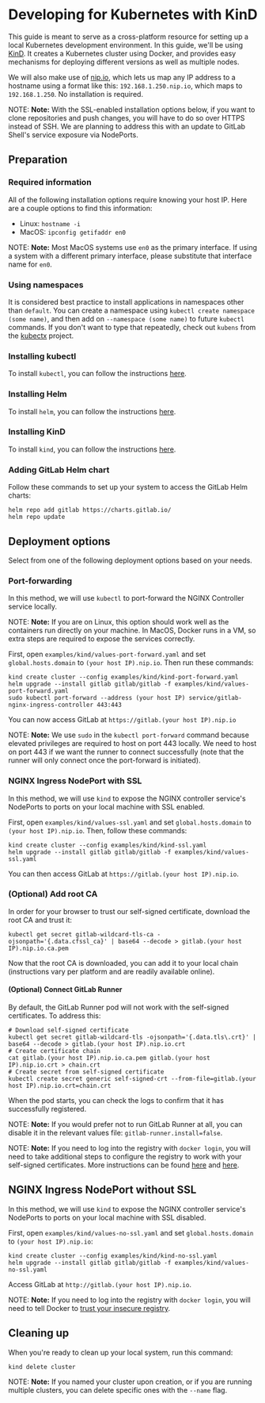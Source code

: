 # Developing for Kubernetes with KinD

This guide is meant to serve as a cross-platform resource for setting up a local Kubernetes development environment.
In this guide, we'll be using [KinD](https://kind.sigs.k8s.io). It creates a Kubernetes cluster using Docker, and provides easy mechanisms for deploying different versions as well as multiple nodes.

We will also make use of [nip.io](https://nip.io), which lets us map any IP address to a hostname using a format like this: `192.168.1.250.nip.io`, which maps to `192.168.1.250`. No installation is required.

NOTE: **Note:**
With the SSL-enabled installation options below, if you want to clone repositories and push changes, you will have to do so over HTTPS instead of SSH. We are planning to address this with an update to GitLab Shell's service exposure via NodePorts.

## Preparation

### Required information

All of the following installation options require knowing your host IP. Here are a couple options to find this information:

- Linux: `hostname -i`
- MacOS: `ipconfig getifaddr en0`

NOTE: **Note:**
Most MacOS systems use `en0` as the primary interface. If using a system with a different primary interface, please substitute that interface name for `en0`.

### Using namespaces

It is considered best practice to install applications in namespaces other than `default`. You can create a namespace using `kubectl create namespace (some name)`, and then add on `--namespace (some name)` to future `kubectl` commands. If you don't want to type that repeatedly, check out `kubens` from the [kubectx](https://github.com/ahmetb/kubectx) project.

### Installing kubectl

To install `kubectl`, you can follow the instructions [here](../../installation/tools.md#kubectl).

### Installing Helm

To install `helm`, you can follow the instructions [here](https://github.com/helm/helm#install).

### Installing KinD

To install `kind`, you can follow the instructions [here](https://github.com/kubernetes-sigs/kind#installation-and-usage).

### Adding GitLab Helm chart

Follow these commands to set up your system to access the GitLab Helm charts:

```shell
helm repo add gitlab https://charts.gitlab.io/
helm repo update
```

## Deployment options

Select from one of the following deployment options based on your needs.

### Port-forwarding

In this method, we will use `kubectl` to port-forward the NGINX Controller service locally.

NOTE: **Note:**
If you are on Linux, this option should work well as the containers run directly on your machine. In MacOS, Docker runs in a VM, so extra steps are required to expose the services correctly.

First, open `examples/kind/values-port-forward.yaml` and set `global.hosts.domain` to `(your host IP).nip.io`. Then run these commands:

```shell
kind create cluster --config examples/kind/kind-port-forward.yaml
helm upgrade --install gitlab gitlab/gitlab -f examples/kind/values-port-forward.yaml
sudo kubectl port-forward --address (your host IP) service/gitlab-nginx-ingress-controller 443:443
```

You can now access GitLab at `https://gitlab.(your host IP).nip.io`

NOTE: **Note:**
We use `sudo` in the `kubectl port-forward` command because elevated privileges are required to host on port 443 locally. We need to host on port 443 if we want the runner to connect successfully (note that the runner will only connect once the port-forward is initiated).

### NGINX Ingress NodePort with SSL

In this method, we will use `kind` to expose the NGINX controller service's NodePorts to ports on your local machine with SSL enabled.

First, open `examples/kind/values-ssl.yaml` and set `global.hosts.domain` to `(your host IP).nip.io`. Then, follow these commands:

```shell
kind create cluster --config examples/kind/kind-ssl.yaml
helm upgrade --install gitlab gitlab/gitlab -f examples/kind/values-ssl.yaml
```

You can then access GitLab at `https://gitlab.(your host IP).nip.io`.

### (Optional) Add root CA

In order for your browser to trust our self-signed certificate, download the root CA and trust it:

```shell
kubectl get secret gitlab-wildcard-tls-ca -ojsonpath='{.data.cfssl_ca}' | base64 --decode > gitlab.(your host IP).nip.io.ca.pem
```

Now that the root CA is downloaded, you can add it to your local chain (instructions vary per platform and are readily available online).

#### (Optional) Connect GitLab Runner

By default, the GitLab Runner pod will not work with the self-signed certificates. To address this:

```shell
# Download self-signed certificate
kubectl get secret gitlab-wildcard-tls -ojsonpath='{.data.tls\.crt}' | base64 --decode > gitlab.(your host IP).nip.io.crt
# Create certificate chain
cat gitlab.(your host IP).nip.io.ca.pem gitlab.(your host IP).nip.io.crt > chain.crt
# Create secret from self-signed certificate
kubectl create secret generic self-signed-crt --from-file=gitlab.(your host IP).nip.io.crt=chain.crt
```

When the pod starts, you can check the logs to confirm that it has successfully registered.

NOTE: **Note:**
If you would prefer not to run GitLab Runner at all, you can disable it in the relevant values file: `gitlab-runner.install=false`.

NOTE: **Note:**
If you need to log into the registry with `docker login`, you will need to take additional steps to configure the registry to work with your self-signed certificates. More instructions can be found [here](https://docs.docker.com/registry/deploying/#run-an-externally-accessible-registry) and [here](https://blog.container-solutions.com/adding-self-signed-registry-certs-docker-mac).

## NGINX Ingress NodePort without SSL

In this method, we will use `kind` to expose the NGINX controller service's NodePorts to ports on your local machine with SSL disabled.

First, open `examples/kind/values-no-ssl.yaml` and set `global.hosts.domain` to `(your host IP).nip.io`:

```shell
kind create cluster --config examples/kind/kind-no-ssl.yaml
helm upgrade --install gitlab gitlab/gitlab -f examples/kind/values-no-ssl.yaml
```

Access GitLab at `http://gitlab.(your host IP).nip.io`.

NOTE: **Note:**
If you need to log into the registry with `docker login`, you will need to tell Docker to [trust your insecure registry](https://docs.docker.com/registry/insecure/#deploy-a-plain-http-registry).

## Cleaning up

When you're ready to clean up your local system, run this command:

```shell
kind delete cluster
```

NOTE: **Note:**
If you named your cluster upon creation, or if you are running multiple clusters, you can delete specific ones with the `--name` flag.
